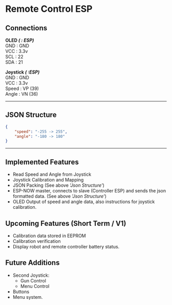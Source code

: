 # Remote Control ESP

## Connections
**OLED *( : ESP)*** <br />
GND : GND <br />
VCC : 3.3v <br />
SCL : 22 <br />
SDA : 21

**Joystick *( :ESP)***<br />
GND : GND <br />
VCC : 3.3v <br />
Speed : VP (39) <br />
Angle : VN (36) <br />

---

## JSON Structure
``` json
{
    "speed": "-255 -> 255",
    "angle": "-180 -> 180"
}
```
---
## Implemented Features
* Read Speed and Angle from Joystick
* Joystick Calibration and Mapping
* JSON Packing (See above *'Json Structure'*)
* ESP-NOW master, connects to slave (Controller ESP) and sends the json formatted data. (See above *'Json Structure'*)
* OLED Output of speed and angle data, also instructions for joystick calibration.

## Upcoming Features (Short Term / V1)
* Calibration data stored in EEPROM
* Calibration verification
* Display robot and remote controller battery status.

## Future Additions
* Second Joystick:
    * Gun Control
    * Menu Control
* Buttons
* Menu system.
